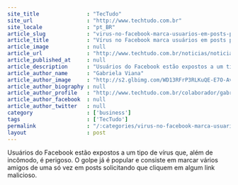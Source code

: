 ```yaml
---
site_title               : "TecTudo"
site_url                 : "http://www.techtudo.com.br"
site_locale              : "pt_BR"
article_slug             : "virus-no-facebook-marca-usuarios-em-posts-para-roubar-dados-pessoais"
article_title            : "Vírus no Facebook marca usuários em posts para roubar dados pessoais"
article_image            : null
article_url              : "http://www.techtudo.com.br/noticias/noticia/2013/04/virus-do-facebook-marca-usuarios-em-publicacoes-e-rouba-dados-pessoais.html"
article_published_at     : null
article_description      : "Usuários do Facebook estão expostos a um tipo de vírus que, além de incômodo, é perigoso. O golpe já é popular e consiste em marcar vários amigos de uma só vez em posts solicitando que cliquem em algum link malicioso."
article_author_name      : "Gabriela Viana"
article_author_image     : "http://s2.glbimg.com/WD13RFrP3RLKuQE-E7O-Avzqpns=/30x30/s2.glbimg.com/O4zm5rhndt03MlgtsGU_-sexbyE=/140x140/s.glbimg.com/po/tt2/f/original/2013/11/12/gabrielaviana.jpg"
article_author_biography : null
article_author_profile   : "http://www.techtudo.com.br/colaborador/gabriela-viana.html"
article_author_facebook  : null
article_author_twitter   : null
category                 : ['business']
tags                     : ['TecTudo']
permalink                : "/:categories/virus-no-facebook-marca-usuarios-em-posts-para-roubar-dados-pessoais/"
layout                   : post
---
```


Usuários do Facebook estão expostos a um tipo de vírus que, além de incômodo, é perigoso. O golpe já é popular e consiste em marcar vários amigos de uma só vez em posts solicitando que cliquem em algum link malicioso.

